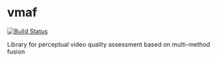 # vmaf

[![Build Status](https://travis-ci.org/UnitedRPMs/vmaf.svg?branch=master)](https://travis-ci.org/UnitedRPMs/vmaf)


Library for perceptual video quality assessment based on multi-method fusion
